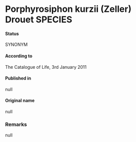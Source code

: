 # Porphyrosiphon kurzii (Zeller) Drouet SPECIES

#### Status
SYNONYM

#### According to
The Catalogue of Life, 3rd January 2011

#### Published in
null

#### Original name
null

### Remarks
null